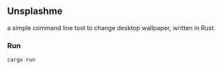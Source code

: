## Unsplashme

a simple command line tool to change desktop wallpaper, written in Rust.

### Run

```
cargo run
```